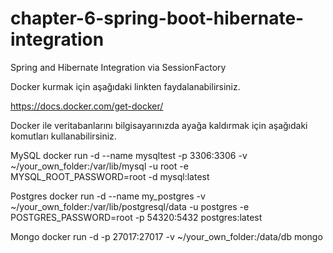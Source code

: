 # chapter-6-spring-boot-hibernate-integration
Spring and Hibernate Integration via SessionFactory

Docker kurmak için aşağıdaki linkten faydalanabilirsiniz.

https://docs.docker.com/get-docker/

Docker ile veritabanlarını bilgisayarınızda ayağa kaldırmak için aşağıdaki komutları kullanabilirsiniz.

MySQL
docker run -d --name mysqltest -p 3306:3306 -v ~/your_own_folder:/var/lib/mysql -u root  -e MYSQL_ROOT_PASSWORD=root -d mysql:latest

Postgres
docker run -d --name my_postgres -v ~/your_own_folder:/var/lib/postgresql/data -u postgres -e POSTGRES_PASSWORD=root -p 54320:5432 postgres:latest

Mongo
docker run -d -p 27017:27017 -v ~/your_own_folder:/data/db mongo
